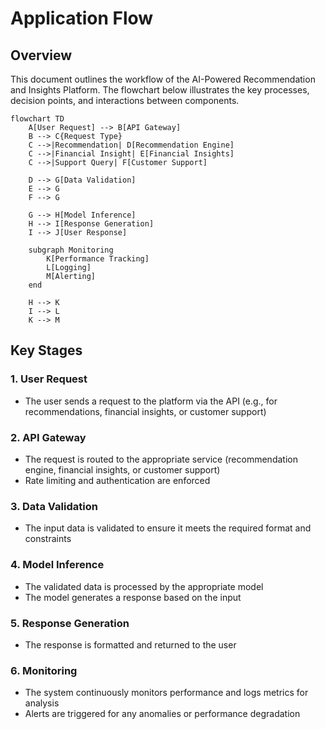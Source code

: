 # Application Flow

## Overview
This document outlines the workflow of the AI-Powered Recommendation and Insights Platform. The flowchart below illustrates the key processes, decision points, and interactions between components.

```mermaid
flowchart TD
    A[User Request] --> B[API Gateway]
    B --> C{Request Type}
    C -->|Recommendation| D[Recommendation Engine]
    C -->|Financial Insight| E[Financial Insights]
    C -->|Support Query| F[Customer Support]
    
    D --> G[Data Validation]
    E --> G
    F --> G
    
    G --> H[Model Inference]
    H --> I[Response Generation]
    I --> J[User Response]
    
    subgraph Monitoring
        K[Performance Tracking]
        L[Logging]
        M[Alerting]
    end
    
    H --> K
    I --> L
    K --> M
```

## Key Stages

### 1. User Request
- The user sends a request to the platform via the API (e.g., for recommendations, financial insights, or customer support)

### 2. API Gateway
- The request is routed to the appropriate service (recommendation engine, financial insights, or customer support)
- Rate limiting and authentication are enforced

### 3. Data Validation
- The input data is validated to ensure it meets the required format and constraints

### 4. Model Inference
- The validated data is processed by the appropriate model
- The model generates a response based on the input

### 5. Response Generation
- The response is formatted and returned to the user

### 6. Monitoring
- The system continuously monitors performance and logs metrics for analysis
- Alerts are triggered for any anomalies or performance degradation
